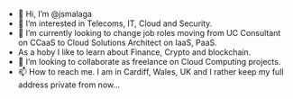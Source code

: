 - 👋 Hi, I’m @jsmalaga
- 👀 I’m interested in Telecoms, IT, Cloud and Security.
- 🌱 I’m currently looking to change job roles moving from UC Consultant on CCaaS to Cloud Solutions Architect on IaaS, PaaS. 
- As a hoby I like to learn about Finance, Crypto and blockchain.
- 💞️ I’m looking to collaborate as freelance on Cloud Computing projects.
- 📫 How to reach me. I am in Cardiff, Wales, UK and I rather keep my full address private from now...

<!---
jsmalaga/jsmalaga is a ✨ special ✨ repository because its `README.md` (this file) appears on your GitHub profile.
You can click the Preview link to take a look at your changes.
--->

